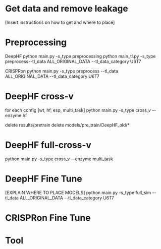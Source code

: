 # Get data and remove leakage
[Insert instructions on how to get and where to place]

# Preprocessing
DeepHF
python main.py -s_type preprocessing
python main_tl.py -s_type preprocess--tl_data ALL_ORIGINAL_DATA --tl_data_category U6T7 

CRISPRon
python main.py -s_type preprocess --tl_data ALL_ORIGINAL_DATA --tl_data_category U6T7 


# DeepHF cross-v
for each config [wt, hf, esp, multi_task]
python main.py -s_type cross_v --enzyme hf
 
delete results/pretrain
delete models/pre_train/DeepHF_old/*

# DeepHF full-cross-v
python main.py -s_type cross_v --enzyme multi_task

# DeepHF Fine Tune
[EXPLAIN WHERE TO PLACE MODELS]
python main.py -s_type full_sim --tl_data ALL_ORIGINAL_DATA --tl_data_category U6T7 

# CRISPRon Fine Tune

# Tool


